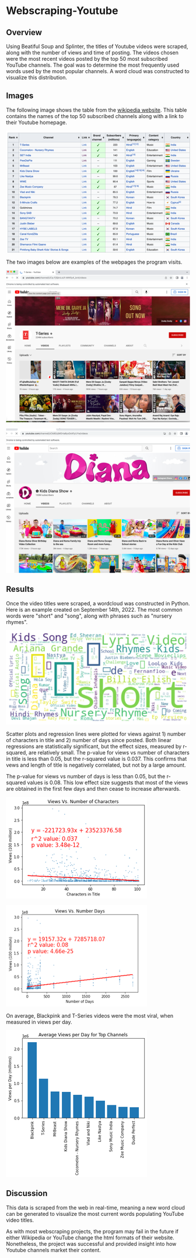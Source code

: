 # Webscraping-Youtube

## Overview

Using Beatiful Soup and Splinter, the titles of Youtube videos were scraped, along with the number of views and time of posting. The videos chosen were the most recent videos posted by the top 50 most subscribed YouTube channels. The goal was to determine the most frequently used words used by the most popular channels. A word cloud was constructed to visualize this distribution.

## Images

The following image shows the table from the [wikipedia website](https://en.wikipedia.org/wiki/List_of_most-subscribed_YouTube_channels). This table contains the names of the top 50 subscribed channels along with a link to their Youtube homepage.

![wiki_table](images/wikipedia_table.png)

The two images below are examples of the webpages the program visits.

![image1](images/image1.png)

![image2](images/image2.png)

## Results

Once the video titles were scraped, a wordcloud was constructed in Python. Here is an example created on September 14th, 2022. The most common words were "short" and "song", along with phrases such as "nursery rhymes".

![wordcloud](images/word_cloud_9_14.png)

Scatter plots and regression lines were plotted for views against 1) number of characters in title and 2) number of days since posted. Both linear regressions are statistically significant, but the effect sizes, measured by r-squared, are relatively small. The p-value for views vs number of characters in title is less than 0.05, but the r-squared value is 0.037. This confirms that vews and length of title is negatively correlated, but not by a large amount. 

The p-value for views vs number of days is less than 0.05, but the r-squared values is 0.08. This low effect size suggests that most of the views are obtained in the first few days and then cease to increase afterwards.

![views_chars_scatter](images/views_chars_scatter.png)

![views_days_scatter](images/views_days_scatter.png)

On average, Blackpink and T-Series videos were the most viral, when measured in views per day.

![bar](images/bar.png)

## Discussion

This data is scraped from the web in real-time, meaning a new word cloud can be generated to visualize the most current words populating YouTube video titles.

As with most webscraping projects, the program may fail in the future if either Wikipedia or YouTube change the html formats of their website. Nonetheless, the project was successful and provided insight into how Youtube channels market their content.  
